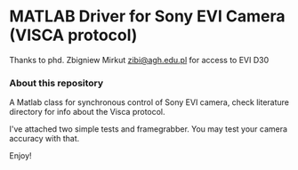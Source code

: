 # MATLAB Driver for Sony EVI Camera (VISCA protocol) #

Thanks to phd. Zbigniew Mirkut <zibi@agh.edu.pl> for access to EVI D30



### About this repository

A Matlab class for synchronous control of Sony EVI camera,
check literature directory for info about the Visca protocol.

I've attached two simple tests and framegrabber. You may test your camera accuracy with that.


Enjoy!